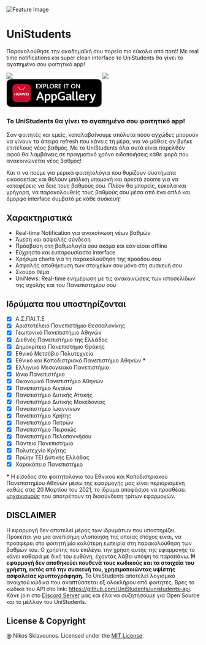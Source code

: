 ![Feature Image](https://user-images.githubusercontent.com/25327910/92993140-3cf55800-f4f8-11ea-8074-cbe75bdade00.png)

# UniStudents

Παρακολούθησε την ακαδημαϊκή σου πορεία πιο εύκολα από ποτέ! Με real time notifications και super clean interface το UniStudents θα γίνει το αγαπημένο σου φοιτητικό app! 

<a href="https://play.google.com/store/apps/details?id=com.unipi.students"><img src="https://user-images.githubusercontent.com/25327910/92142269-3db52c80-ee1c-11ea-845f-30af6c349cb5.png" width="250" align="left"></a>

<a href="https://apps.apple.com/us/app/id1523994357"><img src="https://user-images.githubusercontent.com/25327910/92141891-bb2c6d00-ee1b-11ea-91fa-ed0cd29e2ccc.png" width="250" align="left"></a>

<a href="https://appgallery.huawei.com/#/app/C102925061"><img src="resources/store icons/app gallery logo.png" width="250"></a>

### Το UniStudents θα γίνει το αγαπημένο σου φοιτητικό app!

Σαν φοιτητές και εμείς, καταλαβαίνουμε απόλυτα πόσο αγχώδες μπορούν να γίνουν τα άπειρα refresh που κάνεις τη μέρα, για να μάθεις αν βγήκε επιτέλους νέος βαθμός.
Με το UniStudents όλα αυτά είναι παρελθόν αφού θα λαμβάνεις σε πραγματικό χρόνο ειδοποιήσεις κάθε φορά που ανακοινώνεται νέος βαθμός!

Και τι να πούμε για μερικά φοιτητολόγια που θυμίζουν συστήματα εικοσαετίας και θέλουν μπόλικη υπομονή και αρκετά zooms για να καταφέρεις να δεις τους βαθμούς σου.
Πλέον θα μπορείς, εύκολα και γρήγορα, να παρακολουθείς τους βαθμούς σου μέσα από ένα απλό και όμορφο interface συμβατό με κάθε συσκευή!

## Χαρακτηριστικά
- Real-time Notification για ανακοίνωση νέων βαθμών
- Άμεση και ασφαλής σύνδεση
- Πρόσβαση στη βαθμολογία σου ακόμα και εάν είσαι offline
- Εύχρηστο και ευπαρουσίαστο interface
- Χρήσιμα charts για τη παρακολούθηση της προόδου σου
- Ασφαλής αποθήκευση των στοιχείων σου μόνο στη συσκευή σου
- Σκούρο θέμα
- UniNews: Real-time ενημέρωση με τις ανακοινώσεις των ιστοσελίδων της σχολής και του Πανεπιστημίου σου

## Ιδρύματα που υποστηρίζονται

- [x] Α.Σ.ΠΑΙ.Τ.Ε
- [x] Αριστοτέλειο Πανεπιστήμιο Θεσσαλονίκης
- [x] Γεωπονικό Πανεπιστήμιο Αθηνών
- [x] Διεθνές Πανεπιστήμιο της Ελλάδος
- [x] Δημοκρίτειο Πανεπιστήμιο Θράκης
- [x] Εθνικό Μετσόβιο Πολυτεχνείο
- [x] Εθνικό και Καποδιστριακό Πανεπιστήμιο Αθηνών **\***
- [x] Ελληνικό Μεσογειακό Πανεπιστήμιο
- [x] Ιόνιο Πανεπιστήμιο
- [x] Οικονομικό Πανεπιστήμιο Αθηνών
- [x] Πανεπιστήμιο Αιγαίου
- [x] Πανεπιστήμιο Δυτικής Αττικής
- [x] Πανεπιστήμιο Δυτικής Μακεδονίας
- [x] Πανεπιστήμιο Ιωαννίνων
- [x] Πανεπιστήμιο Κρήτης
- [x] Πανεπιστήμιο Πατρών
- [x] Πανεπιστήμιο Πειραιώς
- [x] Πανεπιστήμιο Πελοποννήσου
- [x] Πάντειο Πανεπιστήμιο
- [x] Πολυτεχνίο Κρήτης
- [x] Πρώην ΤΕΙ Δυτικής Ελλάδας
- [x] Χαροκόπειο Πανεπιστήμιο

**\*** Η είσοδος στο φοιτητολόγιο του Εθνικού και Καποδιστριακού Πανεπιστημίου Αθηνών μέσω της εφαρμογής μας είναι περιορισμένη καθώς στις 20 Μαρτίου του 2021, το ίδρυμα αποφάσισε να προσθέσει [μηχανισμούς](https://www.google.com/recaptcha/about/) που αποτρέπουν τη διασύνδεση τρίτων εφαρμογών.

## DISCLAIMER
Η εφαρμογή δεν αποτελεί μέρος των ιδρυμάτων που υποστηρίζει. Πρόκειται για μια ανεπίσημη υλοποίηση της οποίας στόχος είναι, να προσφέρει στο φοιτητή μία καλύτερη εμπειρία στη παρακολούθηση των βαθμών του. Ο χρήστης που επιλέγει την χρήση αυτής της εφαρμογής το κάνει καθαρά με δική του ευθύνη, έχοντας λάβει υπόψη τα παραπάνω. **Η εφαρμογή δεν αποθηκεύει πουθενά τους κωδικούς και τα στοιχεία του χρήστη, εκτός από την συσκευή του, χρησιμοποιώντας υψίστης ασφαλείας κρυπτογράφηση.** Το UniStudents αποτελεί λογισμικό ανοιχτού κώδικα που αναπτύσσεται εξ ολοκλήρου από φοιτητές. Βρες το κώδικα του API στο link: https://github.com/UniStudents/unistudents-api. Κάνε join στο [Discord Server](https://discord.gg/XR5g6DCpgT) μας και έλα να συζητήσουμε για Open Source και το μέλλον του UniStudents.

## License & Copyright

@ Nikos Sklavounos. Licensed under the [MIT License](LICENSE).
